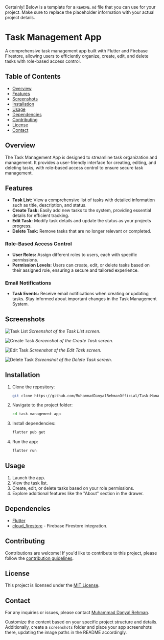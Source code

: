 Certainly! Below is a template for a `README.md` file that you can use for your project. Make sure to replace the placeholder information with your actual project details.


# Task Management App

A comprehensive task management app built with Flutter and Firebase Firestore, allowing users to efficiently organize, create, edit, and delete tasks with role-based access control.

## Table of Contents

- [Overview](#overview)
- [Features](#features)
- [Screenshots](#screenshots)
- [Installation](#installation)
- [Usage](#usage)
- [Dependencies](#dependencies)
- [Contributing](#contributing)
- [License](#license)
- [Contact](#contact)

## Overview

The Task Management App is designed to streamline task organization and management. It provides a user-friendly interface for creating, editing, and deleting tasks, with role-based access control to ensure secure task management.

## Features

- **Task List:** View a comprehensive list of tasks with detailed information such as title, description, and status.
- **Create Task:** Easily add new tasks to the system, providing essential details for efficient tracking.
- **Edit Task:** Modify task details and update the status as your projects progress.
- **Delete Task:** Remove tasks that are no longer relevant or completed.

### Role-Based Access Control

- **User Roles:** Assign different roles to users, each with specific permissions.
- **Permission Levels:** Users can create, edit, or delete tasks based on their assigned role, ensuring a secure and tailored experience.

### Email Notifications

- **Task Events:** Receive email notifications when creating or updating tasks. Stay informed about important changes in the Task Management System.

## Screenshots

![Task List](assets/screenshots/task_list.png)
*Screenshot of the Task List screen.*

![Create Task](assets/screenshots/create_task.png)
*Screenshot of the Create Task screen.*

![Edit Task](assets/screenshots/edit_task.png)
*Screenshot of the Edit Task screen.*

![Delete Task](assets/screenshots/edit_task.png)
*Screenshot of the Delete Task screen.*

## Installation

1. Clone the repository:

   ```bash
   git clone https://github.com/MuhammadDanyalRehmanOfficial/Task-Management.git
   ```

2. Navigate to the project folder:

   ```bash
   cd task-management-app
   ```

3. Install dependencies:

   ```bash
   flutter pub get
   ```

4. Run the app:

   ```bash
   flutter run
   ```

## Usage

1. Launch the app.
2. View the task list.
3. Create, edit, or delete tasks based on your role permissions.
4. Explore additional features like the "About" section in the drawer.

## Dependencies

- [Flutter](https://flutter.dev/)
- [cloud_firestore](https://pub.dev/packages/cloud_firestore) - Firebase Firestore integration.

## Contributing

Contributions are welcome! If you'd like to contribute to this project, please follow the [contribution guidelines](CONTRIBUTING.md).

## License

This project is licensed under the [MIT License](LICENSE).

## Contact

For any inquiries or issues, please contact [Muhammad Danyal Rehman](mailto:muhammaddanyalrehman@gmail.com).

Customize the content based on your specific project structure and details. Additionally, create a `screenshots` folder and place your app screenshots there, updating the image paths in the README accordingly.